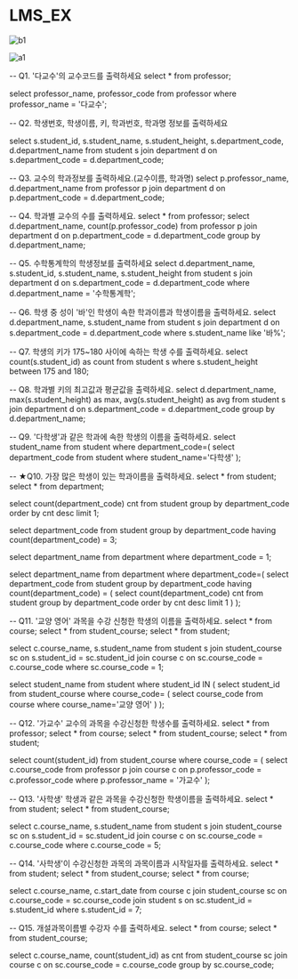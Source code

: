 # LMS_EX

![b1](https://github.com/Carvingcode30/LMS_EX/assets/141935901/a746d856-1279-4ea5-9e6c-ff723160b462)



![a1](https://github.com/Carvingcode30/LMS_EX/assets/141935901/84456e7a-e345-4743-aa86-5a76d16722e4)


-- Q1. '다교수'의 교수코드를 출력하세요
select * from professor;

select professor_name, professor_code from professor
where professor_name = '다교수';

-- Q2. 학생번호, 학생이름, 키, 학과번호, 학과명 정보를 출력하세요

select 
s.student_id, s.student_name, s.student_height, s.department_code, d.department_name 
from student s
join department d
on s.department_code = d.department_code;

-- Q3. 교수의 학과정보를 출력하세요.(교수이름, 학과명)
select
p.professor_name, d.department_name
from professor p
join department d
on p.department_code = d.department_code;

-- Q4. 학과별 교수의 수를 출력하세요.
select * from professor;
select 
d.department_name, count(p.professor_code)
from professor p
join department d
on p.department_code = d.department_code
group by d.department_name;

-- Q5. 수학통계학의 학생정보를 출력하세요
select 
d.department_name, s.student_id, s.student_name, s.student_height
from student s
join department d
on s.department_code = d.department_code
where d.department_name = '수학통계학';

-- Q6. 학생 중 성이 '바'인 학생이 속한 학과이름과 학생이름을 출력하세요.
select 
d.department_name, s.student_name
from student s
join department d
on s.department_code = d.department_code
where s.student_name like '바%';

-- Q7. 학생의 키가 175~180 사이에 속하는 학생 수를 출력하세요.
select
count(s.student_id) as count
from student s
where s.student_height between 175 and 180;

-- Q8. 학과별 키의 최고값과 평균값을 출력하세요.
select 
d.department_name, max(s.student_height) as max, avg(s.student_height) as avg
from student s
join department d
on s.department_code = d.department_code
group by d.department_name;

-- Q9. '다학생'과 같은 학과에 속한 학생의 이름을 출력하세요.
select 
student_name
from student
where department_code=(
	select department_code from student where student_name='다학생'
);

-- ★Q10. 가장 많은 학생이 있는 학과이름을 출력하세요.
select * from student;
select * from department;

select 
count(department_code) cnt
from student
group by department_code
order by cnt desc limit 1;

select 
department_code
from student
group by department_code
having count(department_code) = 3;

select department_name
from department
where department_code = 1;

select
department_name
from department
where department_code=(
	select department_code
    from student
    group by department_code
    having count(department_code) = (
		select count(department_code) cnt
        from student
        group by department_code
        order by cnt desc limit 1
    )
);

-- Q11. '교양 영어' 과목을 수강 신청한 학생의 이름을 출력하세요.
select * from course;
select * from student_course;
select * from student;

select
c.course_name, s.student_name
from student s
join student_course sc
on s.student_id = sc.student_id
join course c
on sc.course_code = c.course_code
where sc.course_code = 1;

select student_name
from student
where student_id IN (
	select student_id
    from student_course
    where course_code= (
		select course_code
        from course
        where course_name='교양 영어'
   )
);

-- Q12. '가교수' 교수의 과목을 수강신청한 학생수를 출력하세요.
select * from professor;
select * from course;
select * from student_course;
select * from student;

select count(student_id)
from student_course
where course_code = (
	select c.course_code
    from professor p
    join course c
    on p.professor_code = c.professor_code
    where p.professor_name = '가교수'
);

-- Q13. '사학생' 학생과 같은 과목을 수강신청한 학생이름을 출력하세요.
select * from student;
select * from student_course;

select
c.course_name, s.student_name
from student s
join student_course sc
on s.student_id = sc.student_id
join course c
on sc.course_code = c.course_code
where c.course_code = 5;

-- Q14. '사학생'이 수강신청한 과목의 과목이름과 시작일자를 출력하세요.
select * from student;
select * from student_course;
select * from course;

select 
c.course_name, c.start_date
from course c
join student_course sc
on c.course_code = sc.course_code
join student s
on sc.student_id = s.student_id
where s.student_id = 7;

-- Q15. 개설과목이름별 수강자 수를 출력하세요.
select * from course;
select * from student_course;

select
c.course_name, count(student_id) as cnt
from student_course sc
join course c
on sc.course_code = c.course_code
group by sc.course_code;



